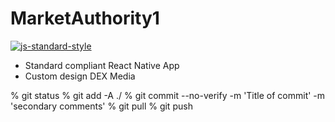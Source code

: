 #  MarketAuthority1
[![js-standard-style](https://img.shields.io/badge/code%20style-standard-brightgreen.svg?style=flat)](http://standardjs.com/)

* Standard compliant React Native App
* Custom design DEX Media


% git status
% git add -A ./
% git commit --no-verify -m 'Title of commit' -m 'secondary comments'
% git pull
% git push

